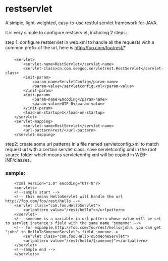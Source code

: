 restservlet
===========

A simple, light-weighted, easy-to-use restful servlet framework for JAVA.

it is very simple to configure restservlet, including 2 steps:

step 1: configure restservlet in web.xml to handle all the requests with a common prefix of the url, here is http://foo.com/foo/rest/*
###
		<servlet>
			<servlet-name>RestServlet</servlet-name>
			<servlet-class>cn.com.seegoo.servletrest.RestServlet</servlet-class>
			<init-param>
				<param-name>ServletConfig</param-name>  
				<param-value>/servletconfig.xml</param-value>  
			</init-param> 
			<init-param>
				<param-name>Encoding</param-name>  
				<param-value>UTF-8</param-value>  
			</init-param>
			<load-on-startup>1</load-on-startup>     
		</servlet>
		<servlet-mapping>   
			<servlet-name>RestServlet</servlet-name>
			<url-pattern>rest/</url-pattern>
		</servlet-mapping>
step2: create some url patterns in a file named servletconfig.xml to match request url with a certain servlet class.
save servletconfig.xml in the root source folder which means servletconfig.xml will be copied in WEB-INF/classes.
### sample:
		<?xml version="1.0" encoding="UTF-8"?>
		<servlets>
		<!--sample start -->
		<!-- this means HelloServlet will handle the url http://foo.com/foo/rest/hello -->
		<servlet class="com.foo.HelloServlet">
			<urlpattern value="/rest/hello"></urlpattern>
		</servlet>
		<!-- someone is a variable in url pattern whose value will be set to servlet instance's field with the same name "someone".-->
		<!-- for expample,http://foo.com/foo/rest/hello/john, you can get "john" in HelloToSomeoneServlet's field someone-->
			<servlet class="com.foo.HelloToSomeoneServlet">
			<urlpattern value="/rest/hello/{someone}"></urlpattern>
		</servlet>
		<!--sample end -->
		</servlets>
